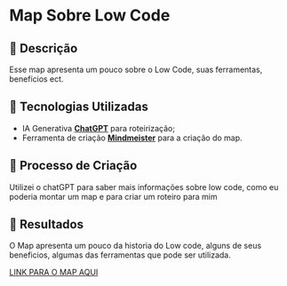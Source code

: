 # Map Sobre Low Code

## 📒 Descrição
Esse map apresenta um pouco sobre o Low Code, suas ferramentas, benefícios ect.

## 🤖 Tecnologias Utilizadas
- IA Generativa **[ChatGPT](https://chat.openai.com)** para roteirização;
- Ferramenta de criação **[Mindmeister](https://www.mindmeister.com)** para a criação do map.

## 🧐 Processo de Criação
Utilizei o chatGPT para saber mais informações sobre low code, como eu poderia montar um map e para criar um roteiro para mim

## 🚀 Resultados
O Map apresenta um pouco da historia do Low code, alguns de seus beneficios, algumas das ferramentas que pode ser utilizada.

[LINK PARA O MAP AQUI](https://mm.tt/app/map/3555104244?t=lK110v9Mrz)
